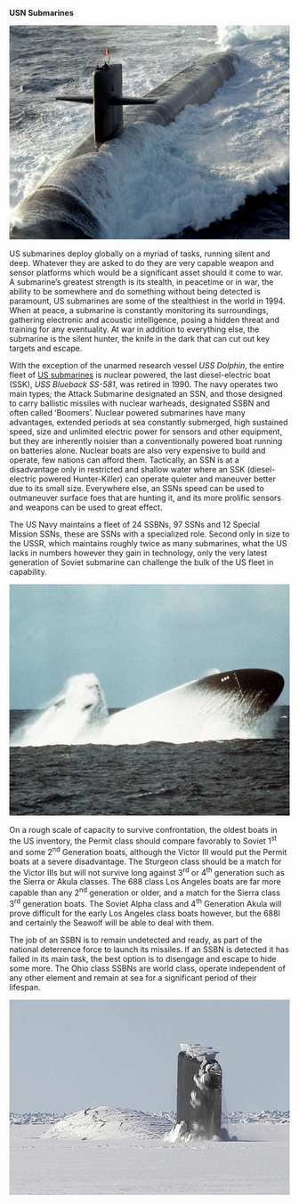 **USN Submarines**

<img src="/assets\images\nato\us\navy\subs\image1.jpg" style="width:6.5in;height:4.01528in" />

US submarines deploy globally on a myriad of tasks, running silent and
deep. Whatever they are asked to do they are very capable weapon and
sensor platforms which would be a significant asset should it come to
war. A submarine’s greatest strength is its stealth, in peacetime or in
war, the ability to be somewhere and do something without being detected
is paramount, US submarines are some of the stealthiest in the world in
1994. When at peace, a submarine is constantly monitoring its
surroundings, gathering electronic and acoustic intelligence, posing a
hidden threat and training for any eventuality. At war in addition to
everything else, the submarine is the silent hunter, the knife in the
dark that can cut out key targets and escape.

With the exception of the unarmed research vessel *USS Dolphin*, the
entire fleet of [US
submarines](http://www.rickcampbellauthor.com/styled/index.html) is
nuclear powered, the last diesel-electric boat (SSK), *USS Blueback
SS-581*, was retired in 1990. The navy operates two main types; the
Attack Submarine designated an SSN, and those designed to carry
ballistic missiles with nuclear warheads, designated SSBN and often
called ‘Boomers’. Nuclear powered submarines have many advantages,
extended periods at sea constantly submerged, high sustained speed, size
and unlimited electric power for sensors and other equipment, but they
are inherently noisier than a conventionally powered boat running on
batteries alone. Nuclear boats are also very expensive to build and
operate, few nations can afford them. Tactically, an SSN is at a
disadvantage only in restricted and shallow water where an SSK
(diesel-electric powered Hunter-Killer) can operate quieter and maneuver
better due to its small size. Everywhere else, an SSNs speed can be used
to outmaneuver surface foes that are hunting it, and its more prolific
sensors and weapons can be used to great effect.

The US Navy maintains a fleet of 24 SSBNs, 97 SSNs and 12 Special
Mission SSNs, these are SSNs with a specialized role. Second only in
size to the USSR, which maintains roughly twice as many submarines, what
the US lacks in numbers however they gain in technology, only the very
latest generation of Soviet submarine can challenge the bulk of the US
fleet in capability.

<img src="/assets\images\nato\us\navy\subs\image2.jpeg" style="width:6.5in;height:4.33333in" />

On a rough scale of capacity to survive confrontation, the oldest boats
in the US inventory, the Permit class should compare favorably to Soviet
1<sup>st</sup> and some 2<sup>nd</sup> Generation boats, although the
Victor III would put the Permit boats at a severe disadvantage. The
Sturgeon class should be a match for the Victor IIIs but will not
survive long against 3<sup>rd</sup> or 4<sup>th</sup> generation such as
the Sierra or Akula classes. The 688 class Los Angeles boats are far
more capable than any 2<sup>nd</sup> generation or older, and a match
for the Sierra class 3<sup>rd</sup> generation boats. The Soviet Alpha
class and 4<sup>th</sup> Generation Akula will prove difficult for the
early Los Angeles class boats however, but the 688I and certainly the
Seawolf will be able to deal with them.

The job of an SSBN is to remain undetected and ready, as part of the
national deterrence force to launch its missiles. If an SSBN is detected
it has failed in its main task, the best option is to disengage and
escape to hide some more. The Ohio class SSBNs are world class, operate
independent of any other element and remain at sea for a significant
period of their lifespan.

<img src="/assets\images\nato\us\navy\subs\image3.jpg" style="width:6.5in;height:3.65625in" />
